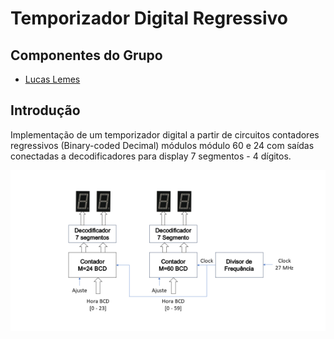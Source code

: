 # Temporizador Digital Regressivo
## Componentes do Grupo
- [Lucas Lemes](https://github.com/L3mSv)

## Introdução
Implementação de um temporizador digital a partir de circuitos contadores regressivos (Binary-coded Decimal)
módulos módulo 60 e 24 com saídas conectadas a decodificadores para display 7 segmentos - 4 dígitos.

![Figura do Temporizado](images/Temporizador.png)
